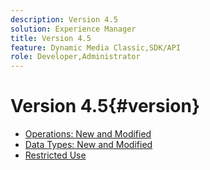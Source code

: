 ```yaml
---
description: Version 4.5
solution: Experience Manager
title: Version 4.5
feature: Dynamic Media Classic,SDK/API
role: Developer,Administrator
---
```


# Version 4.5{#version}

* [Operations: New and Modified](r-4-5-operations.md)
* [Data Types: New and Modified](r-4-5-types.md)
* [Restricted Use](r-restricted-use.md)
